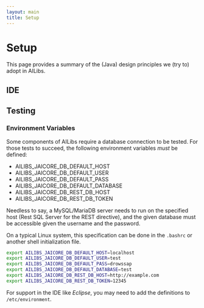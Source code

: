 ```yaml
---
layout: main
title: Setup
---
```


# Setup
This page provides a summary of the (Java) design principles we (try to) adopt in AILibs.

## IDE

## Testing
### Environment Variables
Some components of AILibs require a database connection to be tested.
For those tests to succeed, the following environment variables *must* be defined:
* AILIBS_JAICORE_DB_DEFAULT_HOST
* AILIBS_JAICORE_DB_DEFAULT_USER
* AILIBS_JAICORE_DB_DEFAULT_PASS
* AILIBS_JAICORE_DB_DEFAULT_DATABASE
* AILIBS_JAICORE_DB_REST_DB_HOST
* AILIBS_JAICORE_DB_REST_DB_TOKEN

Needless to say, a MySQL/MariaDB server needs to run on the specified host (Rest SQL Server for the REST directive), and the given database must be accessible given the username and the password.

On a typical Linux system, this specification can be done in the `.bashrc` or another shell initialization file.
```bash
export AILIBS_JAICORE_DB_DEFAULT_HOST=localhost
export AILIBS_JAICORE_DB_DEFAULT_USER=test
export AILIBS_JAICORE_DB_DEFAULT_PASS=drowssap
export AILIBS_JAICORE_DB_DEFAULT_DATABASE=test
export AILIBS_JAICORE_DB_REST_DB_HOST=http://example.com
export AILIBS_JAICORE_DB_REST_DB_TOKEN=12345

```
For support in the IDE like *Eclipse*, you may need to add the definitions to `/etc/environment`.
